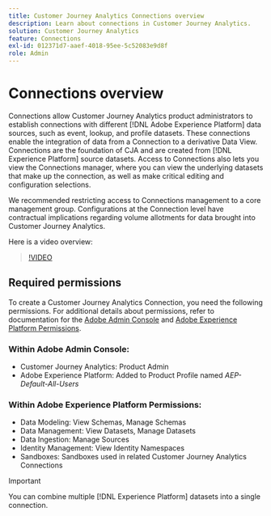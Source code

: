 ```yaml
---
title: Customer Journey Analytics Connections overview
description: Learn about connections in Customer Journey Analytics.
solution: Customer Journey Analytics
feature: Connections
exl-id: 012371d7-aaef-4018-95ee-5c52083e9d8f
role: Admin
---
```

# Connections overview

Connections allow Customer Journey Analytics product administrators to establish connections with different [!DNL Adobe Experience Platform] data sources, such as event, lookup, and profile datasets. These connections enable the integration of data from a Connection to a derivative Data View. Connections are the foundation of CJA and are created from [!DNL Experience Platform] source datasets. Access to Connections also lets you view the Connections manager, where you can view the underlying datasets that make up the connection, as well as make critical editing and configuration selections.

We recommended restricting access to Connections management to a core management group. Configurations at the Connection level have contractual implications regarding volume allotments for data brought into Customer Journey Analytics. 

Here is a video overview:

>[!VIDEO](https://video.tv.adobe.com/v/35111/?quality=12&learn=on)

## Required permissions

To create a Customer Journey Analytics Connection, you need the following permissions. For additional details about permissions, refer to documentation for the [Adobe Admin Console](https://helpx.adobe.com/enterprise/admin-guide.html/enterprise/using/manage-permissions-and-roles.ug.html) and [Adobe Experience Platform Permissions](https://experienceleague.adobe.com/en/docs/experience-platform/access-control/home).

### Within Adobe Admin Console:

* Customer Journey Analytics: Product Admin
* Adobe Experience Platform: Added to Product Profile named *AEP-Default-All-Users*

### Within Adobe Experience Platform Permissions:

* Data Modeling: View Schemas, Manage Schemas
* Data Management: View Datasets, Manage Datasets
* Data Ingestion: Manage Sources
* Identity Management: View Identity Namespaces
* Sandboxes: Sandboxes used in related Customer Journey Analytics Connections

>[!IMPORTANT]
>
>You can combine multiple [!DNL Experience Platform] datasets into a single connection.
